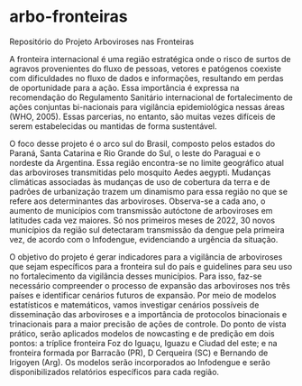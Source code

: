 # arbo-fronteiras
Repositório do Projeto Arboviroses nas Fronteiras

A fronteira internacional é uma região estratégica onde o risco de surtos de agravos provenientes do fluxo de pessoas, vetores e patógenos coexiste com dificuldades no fluxo de dados e informações, resultando em perdas de oportunidade para a ação. Essa importância é expressa na recomendação do Regulamento Sanitário internacional de fortalecimento de ações conjuntas bi-nacionais para vigilância epidemiológica nessas áreas (WHO, 2005). Essas parcerias, no entanto, são muitas vezes difíceis de serem estabelecidas ou mantidas de forma sustentável.

O foco desse projeto é o arco sul do Brasil, composto pelos estados do Paraná, Santa Catarina e Rio Grande do Sul, o leste do Paraguai e o nordeste da Argentina. Essa região encontra-se no limite geográfico atual das arboviroses transmitidas pelo mosquito Aedes aegypti. Mudanças climáticas associadas às mudanças de uso de cobertura da terra e de padrões de urbanização trazem um dinamismo para essa região no que se refere aos determinantes das arboviroses. Observa-se a cada ano, o aumento de municípios com transmissão autóctone de arboviroses em latitudes cada vez maiores. Só nos primeiros meses de 2022, 30 novos municípios da região sul detectaram transmissão da dengue pela primeira vez, de acordo com o Infodengue, evidenciando a urgência da situação.

O objetivo do projeto é gerar indicadores para a vigilância de arboviroses que sejam específicos para a fronteira sul do país e guidelines para seu uso no fortalecimento da vigilância desses municípios. Para isso, faz-se necessário compreender o processo de expansão das arboviroses nos três países e identificar cenários futuros de expansão. Por meio de modelos estatísticos e matemáticos, vamos investigar cenários possíveis de disseminação das arboviroses e a importância de protocolos binacionais e trinacionais para a maior precisão de ações de controle. Do ponto de vista prático, serão aplicados modelos
de nowcasting e de predição em dois pontos: a tríplice fronteira Foz do Iguaçu, Iguazu e Ciudad del este; e na fronteira formada por Barracão (PR), D Cerqueira (SC) e Bernando de Irigoyen (Arg). Os modelos serão incorporados ao Infodengue e serão disponibilizados relatórios específicos para cada região.

 

